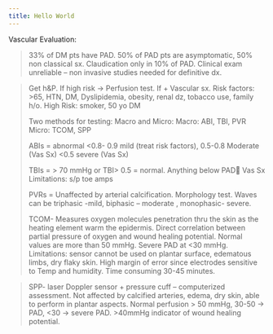 ```yaml
---
title: Hello World
---
```

Vascular Evaluation:

> 33% of DM pts have PAD. 50% of PAD pts are asymptomatic, 50% non classical sx. Claudication only in 10% of PAD. Clinical exam unreliable – non invasive studies needed for definitive dx. 

> Get h&P.  If high risk -> Perfusion test. If + Vascular sx. Risk factors: >65, HTN, DM, Dyslipidemia, obesity, renal dz, tobacco use, family h/o.  High Risk: smoker, 50 yo DM
> 
> Two methods for testing: Macro and Micro: Macro: ABI, TBI, PVR Micro: TCOM, SPP
> 
> ABIs = abnormal <0.8- 0.9 mild (treat risk factors),  0.5-0.8 Moderate (Vas Sx)  <0.5 severe (Vas Sx)
> 
> TBIs = > 70 mmHg or TBI> 0.5 = normal. Anything below PAD Vas Sx Limitations: s/p toe amps
> 
> PVRs = Unaffected by arterial calcification. Morphology test. Waves can be triphasic -mild, biphasic – moderate , monophasic- severe.
> 
> TCOM- Measures oxygen molecules penetration thru the skin as the heating element warm the epidermis. Direct correlation between partial pressure of oxygen and wound healing potential. Normal values are more than 50 mmHg.  Severe PAD at <30 mmHg. Limitations: sensor cannot be used on plantar surface, edematous limbs, dry flaky skin. High margin of error since electrodes sensitive to Temp and humidity. Time consuming 30-45 minutes.

> SPP- laser Doppler sensor + pressure cuff – computerized assessment. Not affected by calcified arteries, edema, dry skin, able to perform in plantar aspects. Normal perfusion > 50 mmHg, 30-50 -> PAD, <30 -> severe PAD. >40mmHg indicator of wound healing potential.
